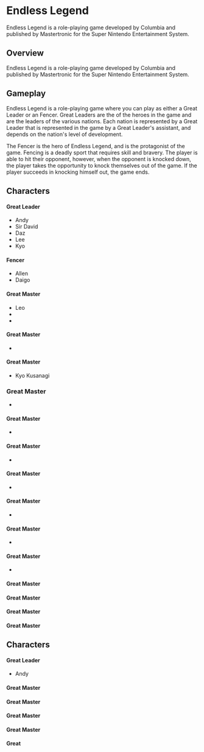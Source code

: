 # Endless Legend

Endless Legend is a role-playing game developed by Columbia and published by Mastertronic for the Super Nintendo Entertainment System.

## Overview

Endless Legend is a role-playing game developed by Columbia and published by Mastertronic for the Super Nintendo Entertainment System.

## Gameplay

Endless Legend is a role-playing game where you can play as either a Great Leader or an Fencer. Great Leaders are the of the heroes in the game and are the leaders of the various nations. Each nation is represented by a Great Leader that is represented in the game by a Great Leader's assistant, and depends on the nation's level of development.

The Fencer is the hero of Endless Legend, and is the protagonist of the game. Fencing is a deadly sport that requires skill and bravery. The player is able to hit their opponent, however, when the opponent is knocked down, the player takes the opportunity to knock themselves out of the game. If the player succeeds in knocking himself out, the game ends.

## Characters

#### Great Leader   

*   Andy
*   Sir David
*   Daz
*   Lee
*   Kyo

#### Fencer  

*   Allen
*   Daigo

#### Great Master  

*   Leo
*   
*    

#### Great Master  

*  

#### Great Master

*   Kyo Kusanagi

### Great Master

*     

#### Great Master

*    

#### Great Master

*     

#### Great Master  

*    

#### Great Master

*   

#### Great Master  

*    

#### Great Master  

*  

#### Great Master   

#### Great Master  

#### Great Master     

#### Great Master  

## Characters

#### Great Leader  

*   Andy

#### Great Master  

#### Great Master   

#### Great Master   

#### Great Master  

#### Great